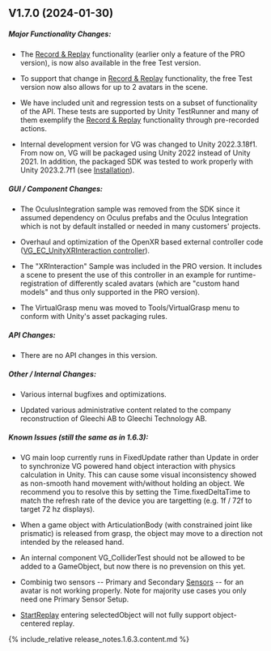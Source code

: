 <!-- (Template)
## Vxx.xx.xx-rcx (xxxx-xx-xx)

##### Major Functionality Changes:
* 

##### GUI / Component Changes:
* 

##### API Changes:
* 

##### Other / Internal Changes:
*

##### Update to VG Core library:
* 

##### Known Issues:
*
-->

## V1.7.0 (2024-01-30)

##### Major Functionality Changes:

 * The [Record & Replay](sensor_record_replay.1.7.0.html) functionality (earlier only a feature of the PRO version), is now also available in the free Test version.

 * To support that change in [Record & Replay](sensor_record_replay.1.7.0.html) functionality, the free Test version now also allows for up to 2 avatars in the scene.

 * We have included unit and regression tests on a subset of functionality of the API. These tests are supported by Unity TestRunner and many of them exemplify the [Record & Replay](sensor_record_replay.1.7.0.html) functionality through pre-recorded actions.

 * Internal development version for VG was changed to Unity 2022.3.18f1. From now on, VG will be packaged using Unity 2022 instead of Unity 2021. In addition, the packaged SDK was tested to work properly with Unity 2023.2.7f1 (see [Installation](unity_get_started_installation.1.7.0.html)).

##### GUI / Component Changes:

 * The OculusIntegration sample was removed from the SDK since it assumed dependency on Oculus prefabs and the Oculus Integration which is not by default installed or needed in many customers' projects.

 * Overhaul and optimization of the OpenXR based external controller code ([VG_EC_UnityXRInteraction controller](unity_vg_ec_unityxrinteraction.1.7.0.html)). 
 
 * The "XRInteraction" Sample was included in the PRO version. It includes a scene to present the use of this controller in an example for runtime-registration of differently scaled avatars (which are "custom hand models" and thus only supported in the PRO version).

 * The VirtualGrasp menu was moved to Tools/VirtualGrasp menu to conform with Unity's asset packaging rules.

##### API Changes:

 * There are no API changes in this version. 

##### Other / Internal Changes:

 * Various internal bugfixes and optimizations.

 * Updated various administrative content related to the company reconstruction of Gleechi AB to Gleechi Technology AB.


##### Known Issues (still the same as in 1.6.3):

* VG main loop currently runs in FixedUpdate rather than Update in order to synchronize VG powered hand object interaction with physics calculation in Unity. This can cause some visual inconsistency showed as non-smooth hand movement with/without holding an object. We recommend you to resolve this by setting the Time.fixedDeltaTime to match the refresh rate of the device you are targetting (e.g. 1f / 72f to target 72 hz displays). 

* When a game object with ArticulationBody (with constrained joint like prismatic) is released from grasp, the object may move to a direction not intended by the released hand.

* An internal component VG_ColliderTest should not be allowed to be added to a GameObject, but now there is no prevension on this yet.

* Combinig two sensors -- Primary and Secondary [Sensors](unity_component_myvirtualgrasp.1.7.0.html#sensors) -- for an avatar is not working properly. Note for majority use cases you only need one Primary Sensor Setup. 

* [StartReplay](virtualgrasp_unityapi.1.7.0.html#vg_controllerstartreplay) entering selectedObject will not fully support object-centered replay.


{% include_relative release_notes.1.6.3.content.md %}